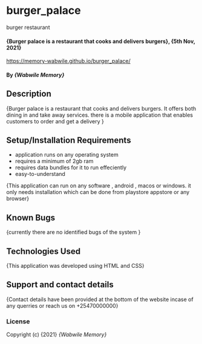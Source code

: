 # burger_palace
burger restaurant
#### {Burger palace is a restaurant that cooks and delivers burgers}, {5th Nov, 2021}
https://memory-wabwile.github.io/burger_palace/
#### By *{Wabwile Memory}*
## Description
{Burger palace is a restaurant that cooks and delivers burgers. It offers both dining in and take away services. there is a mobile application that enables customers to order and get a delivery }
## Setup/Installation Requirements
* application runs on any operating system
* requires a minimum of 2gb ram
* requires data bundles for it to run effeciently
* easy-to-understand

{This application can run on any software , android , macos or windows. it only needs installation which can be done from playstore appstore or any browser}
## Known Bugs
{currently there are no identified bugs of the system }
## Technologies Used
{This application was developed using HTML and CSS}
## Support and contact details
{Contact details have been provided at the bottom of the website incase of any querries or reach us on +25470000000}
### License
Copyright (c) {2021} *{Wabwile Memory}*
